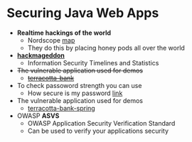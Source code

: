 # Securing Java Web Apps

* __Realtime hackings of the world__ 
    * Nordscope [map](http://map.norsecorp.com/#/)
    * They do this by placing honey pods all over the world
* __[hackmageddon](https://www.hackmageddon.com/)__
    * Information Security Timelines and Statistics
* ~~The vulnerable application used for demos~~
    * ~~[terracotta-bank](https://github.com/jzheaux/terracotta-bank)~~
* To check passoword strength you can use
    * How secure is my password [link](https://howsecureismypassword.net/)
* The vulnerable application used for demos
    * [terracotta-bank-spring](https://github.com/jzheaux/terracotta-bank-spring)
* OWASP __ASVS__
    * OWASP Application Security Verification Standard
    * Can be used to verify your applications security



